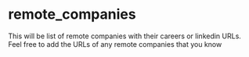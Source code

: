 # remote_companies
This will be list of remote companies with their careers or linkedin URLs. Feel free to add the URLs of any remote companies that you know
